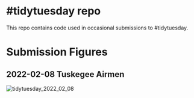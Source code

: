 # #tidytuesday repo

This repo contains code used in occasional submissions to #tidytuesday. 


# Submission Figures


## 2022-02-08 Tuskegee Airmen


![tidytuesday_2022_02_08](https://user-images.githubusercontent.com/35930477/154818468-3be7f01f-524b-4479-bc2f-989536ea758b.png)
